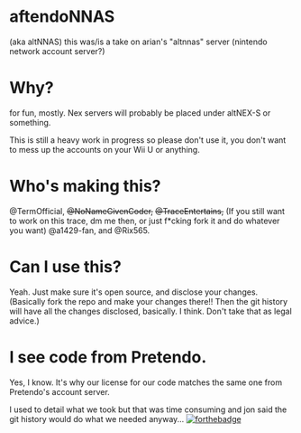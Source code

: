 # aftendoNNAS
(aka altNNAS) this was/is a take on arian's "altnnas" server (nintendo network account server?)
# Why?
for fun, mostly.
Nex servers will probably be placed under altNEX-S or something.

This is still a heavy work in progress so please don't use it, you don't want to mess up the accounts on your Wii U or anything.
# Who's making this?
@TermOfficial, ~~@NoNameGivenCoder,~~ ~~@TraceEntertains,~~ (If you still want to work on this trace, dm me then, or just f*cking fork it and do whatever you want) @a1429-fan, and @Rix565.
# Can I use this?
Yeah. Just make sure it's open source, and disclose your changes. (Basically fork the repo and make your changes there!! Then the git history will have all the changes disclosed, basically. I think. Don't take that as legal advice.)
# I see code from Pretendo.
Yes, I know. It's why our license for our code matches the same one from Pretendo's account server.

I used to detail what we took but that was time consuming and jon said the git history would do what we needed anyway...
[![forthebadge](https://forthebadge.com/images/badges/you-didnt-ask-for-this.svg)](https://forthebadge.com)
